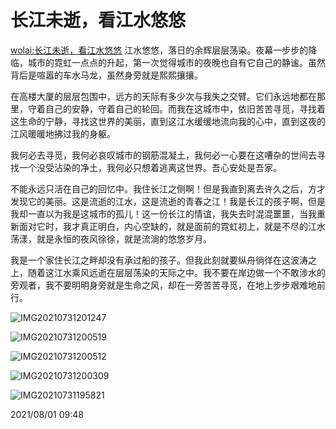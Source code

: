 # 长江未逝，看江水悠悠


[wolai:长江未逝，看江水悠悠](https://www.wolai.com/zestaken/hisbkqKbrGTVubYK8UE4QE?theme=light)
江水悠悠，落日的余辉层层荡染。夜幕一步步的降临，城市的霓虹一点点的升起，第一次觉得城市的夜晚也自有它自己的静谧。虽然背后是喧嚣的车水马龙，虽然身旁就是熙熙攘攘。

在高楼大厦的层层包围中，远方的天际有多少次与我失之交臂。它们永远地都在那里，守着自己的安静，守着自己的轮回。而我在这城市中，依旧苦苦寻觅，寻找着这生命的宁静，寻找这世界的美丽，直到这江水缓缓地流向我的心中，直到这夜的江风暖暖地拂过我的身躯。

我何必去寻觅，我何必哀叹城市的钢筋混凝土，我何必一心要在这嘈杂的世间去寻找一个没受沾染的净土，我何必只想着逃离这世界。吾心安处是吾家。

不能永远只活在自己的回忆中。我住长江之侧啊！但是我直到离去许久之后，方才发现它的美丽。这是流逝的江水，这是流逝的青春之江！我是长江的孩子啊，但是我却一直以为我是这城市的孤儿！这一份长江的情谊，我失去时混混噩噩，当我重新面对它时，我才真正明白，内心空缺的，就是面前的霓虹初上，就是不尽的江水荡漾，就是永恒的夜风徐徐，就是流淌的悠悠岁月。

我是一个家住长江之畔却没有承过船的孩子。但我此刻就要纵舟徜徉在这波涛之上，随着这江水乘风远逝在层层荡染的天际之中。我不要在岸边做一个不敢涉水的旁观者，我不要明明身旁就是生命之风，却在一旁苦苦寻觅，在地上步步艰难地前行。

![IMG20210731201247](https://zjpicture.oss-cn-beijing.aliyuncs.com/IMG20210731201247.jpg)

![IMG20210731200519](https://zjpicture.oss-cn-beijing.aliyuncs.com/IMG20210731200519.jpg)

![IMG20210731200512](https://zjpicture.oss-cn-beijing.aliyuncs.com/IMG20210731200512.jpg)

![IMG20210731200309](https://zjpicture.oss-cn-beijing.aliyuncs.com/IMG20210731200309.jpg)

![IMG20210731195821](https://zjpicture.oss-cn-beijing.aliyuncs.com/IMG20210731195821.jpg)

2021/08/01 09:48